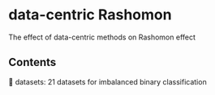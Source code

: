 # data-centric Rashomon
The effect of data-centric methods on Rashomon effect 

## Contents

:file_folder: datasets: 21 datasets for imbalanced binary classification 

